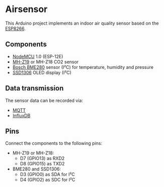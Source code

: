 Airsensor
=========

This Arduino project implements an indoor air quality sensor based on the [ESP8266](https://en.wikipedia.org/wiki/ESP8266).


## Components

* [NodeMCU](https://en.wikipedia.org/wiki/NodeMCU) 1.0 (ESP-12E)
* [MH-Z19](http://www.winsen-sensor.com/products/ndir-co2-sensor/mh-z19.html) or MH-Z18 CO2 sensor
* [Bosch BME280](https://www.bosch-sensortec.com/bst/products/all_products/bme280) sensor (I²C) for temperature, humidity and pressure
* [SSD1306](https://www.espruino.com/SSD1306) OLED display (I²C)


## Data transmission

The sensor data can be recorded via:

* [MQTT](https://en.wikipedia.org/wiki/MQTT)
* [InfluxDB](https://en.wikipedia.org/wiki/InfluxDB)


## Pins

Connect the components to the following pins:

* MH-Z19 or MH-Z18:
    - D7 (GPIO13) as RXD2
    - D8 (GPIO15) as TXD2
* BME280 and SSD1306:
    - D3 (GPIO0) as SDA for I²C
    - D4 (GPIO2) as SDC for I²C
